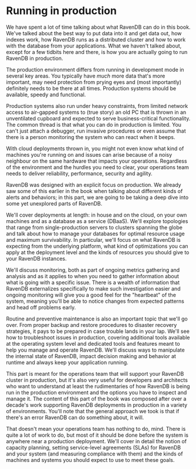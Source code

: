 
# Running in production

We have spent a lot of time talking about what RavenDB can do in this book. We've talked about the best way to put data into it and get data
out, how indexes work, how RavenDB runs as a distributed cluster and how to work with the database from your applications. What
we haven't talked about, except for a few tidbits here and there, is how you are actually going to run RavenDB in production.

The production environment differs from running in development mode in several key areas. You typically have _much_ more data that's more important, may need protection from prying eyes and (most importantly) definitely needs to be there at all times. Production systems should be available, speedy and functional.

Production systems also run under heavy constraints, from limited network access to air-gapped systems to (true story)
an old PC that is thrown in an unventilated cupboard and expected to serve business-critical functionality.
The common thread is that what you can do in production is limited. You can't just attach a debugger, run invasive procedures
or even assume that there is a person monitoring the system who can react when it beeps. 

With cloud deployments thrown in, you might not even know what kind of machines you're running on and issues can arise 
because of a noisy neighbour on the same hardware that impacts your operations. Regardless of the environment and the hurdles you need to clear, your operations team needs to deliver reliability, performance, security and agility. 

RavenDB was designed with an explicit focus on production. We already saw some of this earlier in the book when talking about different kinds of alerts and behaviors; in this part, we are going to be taking a deep dive into some
yet unexplored parts of RavenDB. 

We'll cover deployments at length: in house and on the cloud, on your own machines and as a database as a service (DBaaS). We'll explore
topologies that range from single-production servers to clusters spanning the globe and talk about how to manage your 
databases for optimal resource usage and maximum survivability. In particular, we'll focus on what RavenDB is expecting 
from the underlying platform, what kind of optimizations you can apply at the deployment level and the kinds of resources
you should give to your RavenDB instances.

We'll discuss monitoring, both as part of ongoing metrics gathering and analysis and as it applies to when you need to gather information about what is going with a specific issue. There is a wealth of information that RavenDB externalizes
specifically to make such investigation easier and ongoing monitoring will give you a good feel for the "heartbeat" of the 
system, meaning you'll be able to notice changes from expected patterns and head off problems early.

Routine and preventive maintenance is also an important topic that we'll go over. From proper backup and restore procedures to
disaster recovery strategies, it pays to be prepared in case trouble lands in your lap. 
We'll see how to troubleshoot issues in production, covering additional tools available at the operating system
level and dedicated tools and features meant to help you manage and operate RavenDB. We'll discuss ways to manipulate the 
internal state of RavenDB, impact decision making and behavior at runtime and always keep your application running. 

This part is meant for the operations team that will support your RavenDB cluster in production, but it's also very useful 
for developers and architects who want to understand at least the rudimentaries of how RavenDB is being run in the production 
environment and the options you have to inspect and manage it.
The content of this part of the book was composed after over a decade's work supporting RavenDB deployments in production in a variety of environments. You'll note that
the general approach we took is that if there's an error RavenDB can do something about, it will. 

That doesn't mean your operations team has nothing to do, mind. There is quite a lot of work to do, but most of it
should be done before the system is anywhere near a production deployment. We'll cover in detail the notion of capacity planning, 
setting service-level agreements (SLAs) for RavenDB and your system (and measuring compliance with them) and the kinds of machines and 
systems you should expect to use to meet these goals.

